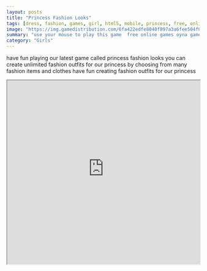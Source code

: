 ```yaml
---
layout: posts
title: "Princess Fashion Looks"
tags: [dress, fashion, games, girl, html5, mobile, princess, free, online, games, oyna, game, free, games, play, play, games]
image: "https://img.gamedistribution.com/6fa422edfe8040f897a3a6fee504f041.jpg"
summary: "use your mouse to play this game  free online games oyna game free games play play games"
category: "Girls"
---
```


have fun playing our latest game called princess fashion looks you can create unlimited fashion outfits for our princess by choosing from many fashion items and clothes have fun creating fashion outfits for our princess

<iframe width="100%" height="480px;" src="https://html5.gamedistribution.com/6fa422edfe8040f897a3a6fee504f041/"></iframe>